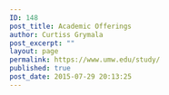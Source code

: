 ```yaml
---
ID: 148
post_title: Academic Offerings
author: Curtiss Grymala
post_excerpt: ""
layout: page
permalink: https://www.umw.edu/study/
published: true
post_date: 2015-07-29 20:13:25
---
```


<!-- End Types Custom Fields -->
<!-- Types Custom Fields: -->

<!-- End Types Custom Fields -->